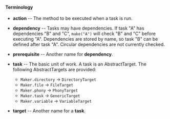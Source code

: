 
#### Terminology

- **action** -- The method to be executed when a task is run.

- **dependency** -- Tasks may have dependencies. If task "A" has dependencies
  "B" and "C", `make("A")` will check "B" and "C" before executing "A". 
  Dependencies are stored by name, so task "B" can be defined after task "A".
  Circular dependencies are not currently checked.

- **prerequisite** -- Another name for **dependency**.

- **task** -- The basic unit of work. A task is an AbstractTarget. The
  following AbstractTargets are provided:
  - `Maker.directory` -> `DirectoryTarget`
  - `Maker.file` -> `FileTarget`
  - `Maker.phony` -> `PhonyTarget`
  - `Maker.task` -> `GenericTarget`
  - `Maker.variable` -> `VariableTarget`

- **target** -- Another name for a **task**.
